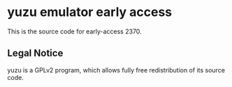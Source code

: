 yuzu emulator early access
=============

This is the source code for early-access 2370.

## Legal Notice

yuzu is a GPLv2 program, which allows fully free redistribution of its source code.